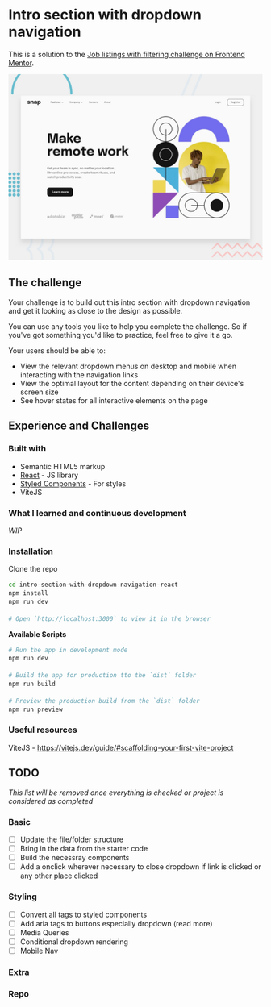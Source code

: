 # Intro section with dropdown navigation

This is a solution to the [Job listings with filtering challenge on Frontend Mentor](https://www.frontendmentor.io/challenges/intro-section-with-dropdown-navigation-ryaPetHE5).

![Design preview for the Job listings with filtering coding challenge](./public/design/desktop-preview.jpg)

## The challenge

Your challenge is to build out this intro section with dropdown navigation and get it looking as close to the design as possible.

You can use any tools you like to help you complete the challenge. So if you've got something you'd like to practice, feel free to give it a go.

Your users should be able to:

- View the relevant dropdown menus on desktop and mobile when interacting with the navigation links
- View the optimal layout for the content depending on their device's screen size
- See hover states for all interactive elements on the page

## Experience and Challenges

### Built with

- Semantic HTML5 markup
- [React](https://reactjs.org/) - JS library
- [Styled Components](https://styled-components.com/) - For styles
- ViteJS

### What I learned and continuous development

_WIP_

### Installation

Clone the repo

```bash
cd intro-section-with-dropdown-navigation-react
npm install
npm run dev

# Open `http://localhost:3000` to view it in the browser
```

**Available Scripts**

```bash
# Run the app in development mode
npm run dev

# Build the app for production tto the `dist` folder
npm run build

# Preview the production build from the `dist` folder
npm run preview
```

### Useful resources

ViteJS - https://vitejs.dev/guide/#scaffolding-your-first-vite-project

## TODO

_This list will be removed once everything is checked or project is considered as completed_

### Basic

- [ ] Update the file/folder structure
- [ ] Bring in the data from the starter code
- [ ] Build the necessray components
- [ ] Add a onclick wherever necessary to close dropdown if link is clicked or any other place clicked

### Styling

- [ ] Convert all tags to styled components
- [ ] Add aria tags to buttons especially dropdown (read more)
- [ ] Media Queries
- [ ] Conditional dropdown rendering
- [ ] Mobile Nav

### Extra

### Repo
